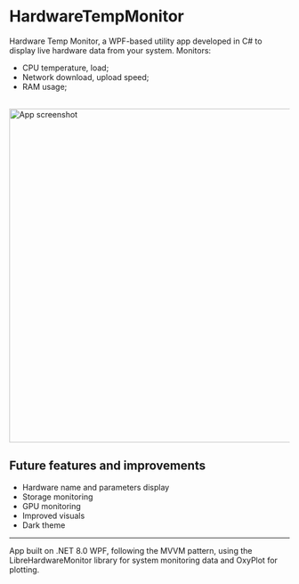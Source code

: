 # HardwareTempMonitor

Hardware Temp Monitor, a WPF-based utility app developed in C# to display live hardware data from your system. Monitors:

 - CPU temperature, load;
 - Network download, upload speed;
 - RAM usage;

<br> <img src="https://github.com/user-attachments/assets/a10f0ee8-3745-4d41-8454-cab6f342a33c" alt="App screenshot" width="600"/> <br>

## Future features and improvements 

 - Hardware name and parameters display
 - Storage monitoring
 - GPU monitoring
 - Improved visuals
 - Dark theme
   
---

App built on .NET 8.0 WPF, following the MVVM pattern, using the LibreHardwareMonitor library for system monitoring data and OxyPlot for plotting.
